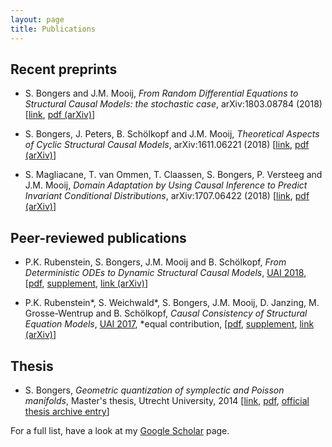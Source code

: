 ```yaml
---
layout: page
title: Publications 
---
```


## Recent preprints

- S. Bongers and J.M. Mooij, _From Random Differential Equations to Structural Causal Models:
the stochastic case_, arXiv:1803.08784 (2018) [[link](https://arxiv.org/abs/1803.08784), [pdf
(arXiv)](https://arxiv.org/pdf/1803.08784)]

- S. Bongers, J. Peters, B. Schölkopf and J.M. Mooij, _Theoretical Aspects of Cyclic Structural Causal Models_, arXiv:1611.06221 (2018) [[link](https://arxiv.org/abs/1611.06221), [pdf (arXiv)](https://arxiv.org/pdf/1611.06221)]

- S. Magliacane, T. van Ommen, T. Claassen, S. Bongers, P. Versteeg and J.M. Mooij, _Domain Adaptation by Using Causal Inference to Predict Invariant Conditional Distributions_, arXiv:1707.06422 (2018) [[link](https://arxiv.org/abs/1707.06422), [pdf
(arXiv)](https://arxiv.org/pdf/1707.06422)]

## Peer-reviewed publications 

- P.K. Rubenstein, S. Bongers, J.M. Mooij and B. Schölkopf, _From Deterministic ODEs to
Dynamic Structural Causal Models_, [UAI 2018](http://auai.org/uai2018/index.php), [[pdf](http://auai.org/uai2018/proceedings/papers/43.pdf), [supplement](http://auai.org/uai2018/proceedings/supplements/Supplementary-Paper43.pdf), [link (arXiv)](https://arxiv.org/abs/1608.08028)]

- P.K. Rubenstein\*, S. Weichwald\*, S. Bongers, J.M. Mooij, D. Janzing, M. Grosse-Wentrup and
B. Schölkopf, _Causal Consistency of Structural Equation Models_, [UAI 2017](http://auai.org/uai2017/index.php), *equal contribution, [[pdf](http://auai.org/uai2017/proceedings/papers/11.pdf), [supplement](http://auai.org/uai2017/proceedings/supplements/11.pdf), [link (arXiv)](https://arxiv.org/abs/1707.00819)]

## Thesis

- S. Bongers, _Geometric quantization of symplectic and Poisson manifolds_, Master's thesis, Utrecht
  University, 2014 [[link](https://ncatlab.org/schreiber/show/master+thesis+Bongers), [pdf](/assets/ThesisBongers.pdf), [official thesis archive entry](https://dspace.library.uu.nl/handle/1874/290019)]

For a full list, have a look at my [Google Scholar](https://scholar.google.nl/citations?user=UGhA4YgAAAAJ&hl=nl) page.
